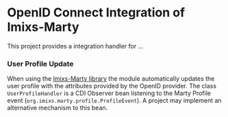 # OpenID Connect Integration of Imixs-Marty

This project provides a integration handler for ...

### User Profile Update

When using the [Imixs-Marty library](https://github.com/imixs/imixs-marty) the module automatically
updates the user profile with the attributes provided by the OpenID provider. The class `UserProfileHandler` is a CDI Observer bean listening to the Marty Profile event (`org.imixs.marty.profile.ProfileEvent`). A project may implement an alternative mechanism to this bean.
